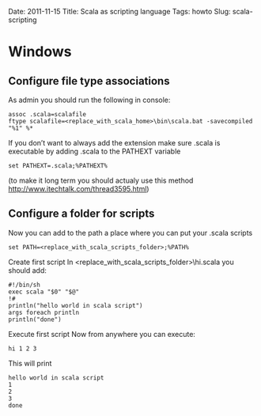 Date: 2011-11-15
Title: Scala as scripting language
Tags: howto
Slug: scala-scripting

# Windows
## Configure file type associations
As admin you should run the following in console:

    assoc .scala=scalafile
    ftype scalafile=<replace_with_scala_home>\bin\scala.bat -savecompiled "%1" %*

If you don’t want to always add the extension make sure .scala is executable by adding .scala to the PATHEXT variable

    set PATHEXT=.scala;%PATHEXT%

(to make it long term you should actualy use this method http://www.itechtalk.com/thread3595.html)


## Configure a folder for scripts
Now you can add to the path a place where you can put your .scala scripts

    set PATH=<replace_with_scala_scripts_folder>;%PATH%

Create first script
In <replace_with_scala_scripts_folder>\hi.scala you should add:

    #!/bin/sh
    exec scala "$0" "$@"
    !#
    println("hello world in scala script")
    args foreach println
    println("done")

Execute first script
Now from anywhere you can execute:

    hi 1 2 3
This will print

    hello world in scala script
    1
    2
    3
    done

